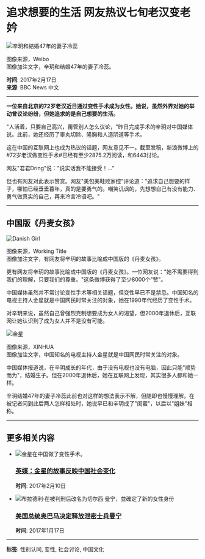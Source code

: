 # 追求想要的生活 网友热议七旬老汉变老妗

![辛玥和結婚47年的妻子冷蕊](https://ichef.bbci.co.uk/ace/ws/640/cpsprodpb/1674C/production/_94708919_xinyue.jpg.webp)

图像来源，Weibo  
图像加注文字，辛玥和结婚47年的妻子冷蕊。  

**时间**: 2017年2月17日  
**来源**: BBC News 中文  

---

**一位来自北京的72岁老汉近日通过变性手术成为女性。她说，虽然外界对她的举动曾议论纷纷，但她追求的是自己想要的生活。**

"人活着，只要自己高兴，甭管别人怎么议论，"昨日完成手术的辛玥对中国媒体说。此前，她还经历了睾丸切除、隆胸和人造阴道等手术。

这在中国的互联网上也成为热议的话题，网友意见不一。截至发稿，新浪微博上的#72岁老汉做变性手术#已经有至少2875.2万阅读，和6443讨论。

网友"君君Dring"说："说实话我不能接受！…"

但也有网友对此表示赞赏。网友"美包美鞋败家控"评论道："追求自己想要的样子，哪怕已经垂垂暮年，真的是要勇气的。嘲笑讥讽的，先想想自己有没有能力、勇气做真实的自己，再来冷言冷语吧。"

---

## 中国版《丹麦女孩》

![Danish Girl](https://ichef.bbci.co.uk/ace/ws/640/cpsprodpb/D580/production/_87165645_cc23_sg03_01254.jpg.webp)

图像来源，Working Title  
图像加注文字，有网友将辛玥的故事比喻成中国版的《丹麦女孩》。  

更有网友将辛玥的故事比喻成中国版的《丹麦女孩》。一位网友说："她不需要得到我们的理解，只要我们的尊重。"这条微博获得了至少8000个"赞"。

中国媒体虽然并不常讨论变性手术等相关话题，但变性早已不是禁忌。中国知名的电视主持人金星就是中国网民时常关注的对象，她在1990年代经历了变性手术。

对辛玥来说，虽然自己曾强烈克制想要成为女人的渴望，但2000年退休后，互联网让她认识到了成为女人并不是没有可能。

![金星](https://ichef.bbci.co.uk/ace/ws/640/cpsprodpb/29A9/production/_94256601_jinxing.jpg.webp)

图像来源，XINHUA  
图像加注文字，中国知名的电视主持人金星就是中国网民时常关注的对象。  

中国媒体报道说，在辛玥成长的年代，由于没有电视也没有电脑，因此只能"顺势而为"，结婚生子。但在2000年退休后，她在互联网上发现，其实很多人都和她一样。

辛玥结婚47年的妻子冷蕊此前也对这样的想法表示不解，但随即也慢慢理解。在被记者问到此后两人怎样相处时，她说早已和辛玥成了"闺蜜"，以后以"姐妹"相称。

---

## 更多相关内容

- ![金星在中国做了变性手术。](https://ichef.bbci.co.uk/ace/ws/660/cpsprodpb/50B9/production/_94256602_jinxing.jpg.webp)  
    ### [英媒：金星的故事反映中国社会变化](https://www.bbc.com/zhongwen/articles/press-review-38932824)  
    **时间**: 2017年2月10日  

- ![布拉德利·在被判刑后改名为切尔西·曼宁，並確定了新的女性身份](https://ichef.bbci.co.uk/ace/ws/660/cpsprodpb/12AF1/production/_93592567_manning_ap976.jpg.webp)  
    ### [美国总统奥巴马决定释放泄密士兵曼宁](https://www.bbc.com/zhongwen/articles/world-38658803)  
    **时间**: 2017年1月17日 

---

**标签**: 性别认同, 变性, 社会讨论, 中国文化